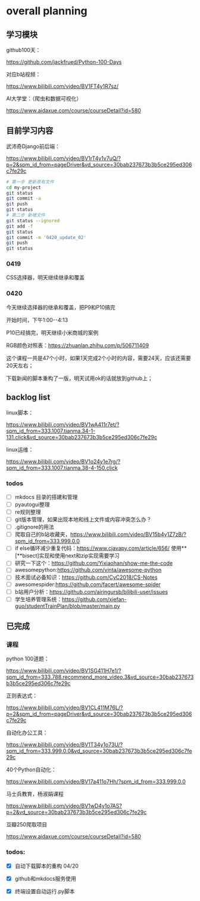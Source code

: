 # overall planning

## 学习模块

github100天：

https://github.com/jackfrued/Python-100-Days

对应b站视频：

https://www.bilibili.com/video/BV1FT4y1R7sz/

AI大学堂：（爬虫和数据可视化）

https://www.aidaxue.com/course/courseDetail?id=580

## 目前学习内容

武沛奇Django前后端：

https://www.bilibili.com/video/BV1rT4y1v7uQ/?p=2&spm_id_from=pageDriver&vd_source=30bab237673b3b5ce295ed306c7fe29c 

```bash
# 第一步 更新原有文件
cd my-project
git status
git commit -a
git push
git status
# 第二步 新增文件
git status --ignored
git add -f 
git status
git commit -m '0420_update_02'
git push
git status
```



### 0419

CSS选择器，明天继续继承和覆盖

### 0420

今天继续选择器的继承和覆盖，把P9和P10搞完

开始时间，下午1:00--4:13

P10已经搞完，明天继续小米商城的案例

RGB颜色对照表：https://zhuanlan.zhihu.com/p/506711409

这个课程一共是47个小时，如果1天完成2个小时的内容，需要24天，应该还需要20天左右；

下载新闻的脚本重构了一版，明天试用ok的话就放到github上；



## backlog list

linux脚本：

https://www.bilibili.com/video/BV1wA411r7et/?spm_id_from=333.1007.tianma.34-1-131.click&vd_source=30bab237673b3b5ce295ed306c7fe29c

linux运维：

https://www.bilibili.com/video/BV1o24y1e7rg/?spm_id_from=333.1007.tianma.38-4-150.click

### todos

- [ ] mkdocs 目录的搭建和管理
- [ ] pyautogui整理
- [ ] re规则整理
- [ ] git版本管理，如果出现本地和线上文件或内容冲突怎么办？
- [ ] .gitignore的用法
- [ ] 爬取自己的b站收藏夹，https://www.bilibili.com/video/BV15b4y1Z7zB/?spm_id_from=333.999.0.0
- [ ] if else循环减少重复代码：https://www.cjavapy.com/article/656/ 使用**[**bisect]实现和使用next和zip实现需要学习
- [ ] 研究一下这个：https://github.com/Yixiaohan/show-me-the-code
- [ ] awesomepython:https://github.com/vinta/awesome-python
- [ ] 技术面试必备知识：https://github.com/CyC2018/CS-Notes
- [ ] awesomespider:https://github.com/facert/awesome-spider
- [ ] b站用户分析：https://github.com/airingursb/bilibili-user/issues
- [ ] 学生培养管理系统：https://github.com/xiefan-guo/studentTrainPlan/blob/master/main.py

## 已完成

### 课程

python 100道题：

https://www.bilibili.com/video/BV1SG411H7e1/?spm_id_from=333.788.recommend_more_video.3&vd_source=30bab237673b3b5ce295ed306c7fe29c

正则表达式：

https://www.bilibili.com/video/BV1CL411M76L/?p=2&spm_id_from=pageDriver&vd_source=30bab237673b3b5ce295ed306c7fe29c

自动化办公工具：

https://www.bilibili.com/video/BV1T34y1o73U/?spm_id_from=333.999.0.0&vd_source=30bab237673b3b5ce295ed306c7fe29c

40个Python自动化：

https://www.bilibili.com/video/BV17a411o7Hh/?spm_id_from=333.999.0.0

马士兵教育，杨淑娟课程

https://www.bilibili.com/video/BV1wD4y1o7AS?p=2&vd_source=30bab237673b3b5ce295ed306c7fe29c

豆瓣250爬取项目

https://www.aidaxue.com/course/courseDetail?id=580

### todos:

- [x] 自动下载脚本的重构 04/20
- [x] github和mkdocs服务使用
- [x] 终端设置自动运行.py脚本

